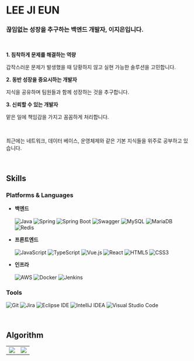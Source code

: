 <!-- ![header](https://capsule-render.vercel.app/api?type=waving&color=gradient&height=250&section=header&text=Hello&desc=I%27m%20Jini&fontAlignY=40&fontAlignX=80animation=twinkling)
-->
# LEE JI EUN
### 끊임없는 성장을 추구하는 백엔드 개발자, 이지은입니다.

<br> 

**1. 침착하게 문제를 해결하는 역량**  <br>

   갑작스러운 문제가 발생했을 때 당황하지 않고 실현 가능한 솔루션을 고민합니다.  
   
**2. 동반 성장을 중요시하는 개발자**  <br>

   지식을 공유하며 팀원들과 함께 성장하는 것을 추구합니다.  
   
**3. 신뢰할 수 있는 개발자**  <br>

   맡은 일에 책임감을 가지고 꼼꼼하게 처리합니다.  

<br>

최근에는 네트워크, 데이터 베이스, 운영체제와 같은 기본 지식들을 위주로 공부하고 있습니다.

<br>

## Skills  
### Platforms & Languages  
- **백엔드** </br>  
![Java](https://img.shields.io/badge/Java-007396.svg?&style=for-the-badge&logo=Java&logoColor=white)
![Spring](https://img.shields.io/badge/spring-%236DB33F.svg?style=for-the-badge&logo=spring&logoColor=white)
![Spring Boot](https://img.shields.io/badge/Spring%20Boot-6DB33F.svg?style=for-the-badge&logo=Spring-Boot&logoColor=white)
![Swagger](https://img.shields.io/badge/-Swagger-%23Clojure?style=for-the-badge&logo=swagger&logoColor=white)
![MySQL](https://img.shields.io/badge/MySQL-4479A1.svg?&style=for-the-badge&logo=MySQL&logoColor=white)
![MariaDB](https://img.shields.io/badge/MariaDB-003545.svg?&style=for-the-badge&logo=MariaDB&logoColor=white)
![Redis](https://img.shields.io/badge/redis-%23DD0031.svg?style=for-the-badge&logo=redis&logoColor=white)

- **프론트엔드** </br></br>
![JavaScript](https://img.shields.io/badge/JavaScript-F7DF1E.svg?&style=for-the-badge&logo=JavaScript&logoColor=white)
![TypeScript](https://img.shields.io/badge/typescript-%23007ACC.svg?style=for-the-badge&logo=typescript&logoColor=white)
![Vue.js](https://img.shields.io/badge/vuejs-%2335495e.svg?style=for-the-badge&logo=vuedotjs&logoColor=%234FC08D)
![React](https://img.shields.io/badge/react-%2320232a.svg?style=for-the-badge&logo=react&logoColor=%2361DAFB)
![HTML5](https://img.shields.io/badge/HTML5-E34F26.svg?&style=for-the-badge&logo=HTML5&logoColor=white)
![CSS3](https://img.shields.io/badge/CSS3-1572B6.svg?&style=for-the-badge&logo=CSS3&logoColor=white)

- **인프라** </br></br>
![AWS](https://img.shields.io/badge/AWS-%23FF9900.svg?style=for-the-badge&logo=amazon-aws&logoColor=white)
![Docker](https://img.shields.io/badge/docker-%230db7ed.svg?style=for-the-badge&logo=docker&logoColor=white)
![Jenkins](https://img.shields.io/badge/jenkins-%232C5263.svg?style=for-the-badge&logo=jenkins&logoColor=white)

### Tools
![Git](https://img.shields.io/badge/Git-F05032.svg?&style=for-the-badge&logo=Git&logoColor=white)
![Jira](https://img.shields.io/badge/Jira-0052CC.svg?&style=for-the-badge&logo=Jira&logoColor=white)
![Eclipse IDE](https://img.shields.io/badge/Eclipse%20IDE-2C2255.svg?&style=for-the-badge&logo=Eclipse%20IDE&logoColor=white)
![IntelliJ IDEA](https://img.shields.io/badge/IntelliJIDEA-000000.svg?style=for-the-badge&logo=intellij-idea&logoColor=white)
![Visual Studio Code](https://img.shields.io/badge/Visual%20Studio%20Code-007ACC.svg?&style=for-the-badge&logo=Visual%20Studio%20Code&logoColor=white)


<br>

## Algorithm

<div align="center">
  <table>
    <tr>
      <td align="center">
        <a href="https://solved.ac/jieun21124">
          <img src="http://mazassumnida.wtf/api/generate_badge?boj=jieun21124" />
        </a>
      </td>
      <td align="center">
        <a href="https://www.codetree.ai/profiles/jieun21124">
          <img src="https://banner.codetree.ai/v1/banner/jieun21124" />
        </a>
      </td>
    </tr>
  </table>
</div>

<br />
